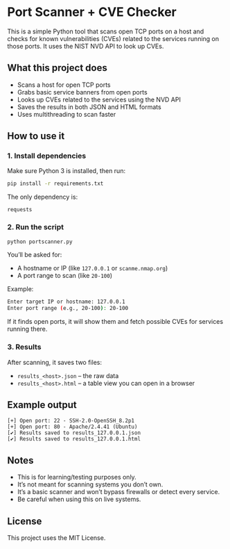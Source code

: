 # Port Scanner + CVE Checker

This is a simple Python tool that scans open TCP ports on a host and checks for known vulnerabilities (CVEs) related to the services running on those ports. It uses the NIST NVD API to look up CVEs.

## What this project does

- Scans a host for open TCP ports
- Grabs basic service banners from open ports
- Looks up CVEs related to the services using the NVD API
- Saves the results in both JSON and HTML formats
- Uses multithreading to scan faster

## How to use it

### 1. Install dependencies

Make sure Python 3 is installed, then run:

```bash
pip install -r requirements.txt
```

The only dependency is:

```
requests
```

### 2. Run the script

```bash
python portscanner.py
```

You’ll be asked for:
- A hostname or IP (like `127.0.0.1` or `scanme.nmap.org`)
- A port range to scan (like `20-100`)

Example:

```bash
Enter target IP or hostname: 127.0.0.1
Enter port range (e.g., 20-100): 20-100
```

If it finds open ports, it will show them and fetch possible CVEs for services running there.

### 3. Results

After scanning, it saves two files:

- `results_<host>.json` – the raw data
- `results_<host>.html` – a table view you can open in a browser

## Example output

```
[+] Open port: 22 - SSH-2.0-OpenSSH_8.2p1
[+] Open port: 80 - Apache/2.4.41 (Ubuntu)
[✔] Results saved to results_127.0.0.1.json
[✔] Results saved to results_127.0.0.1.html
```

## Notes

- This is for learning/testing purposes only.
- It’s not meant for scanning systems you don’t own.
- It’s a basic scanner and won’t bypass firewalls or detect every service.
- Be careful when using this on live systems.

## License

This project uses the MIT License.
